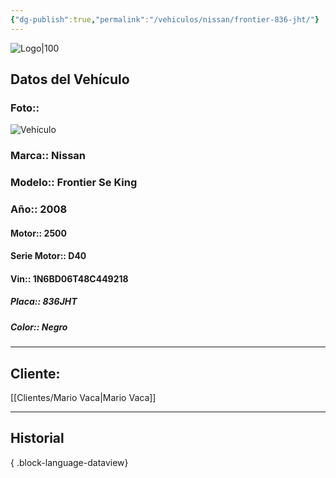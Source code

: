 ```yaml
---
{"dg-publish":true,"permalink":"/vehiculos/nissan/frontier-836-jht/"}
---
```


![Logo|100](http://drive.google.com/uc?export=view&id=137fl3TIZ0-PU8b-Pt0bsjclwHub_u78G)

## Datos del Vehículo 
### Foto:: 
![Vehículo](http://drive.google.com/uc?export=view&id=1LX_w0sabFqGUdZ5r4ms5Rn7ySHIuDLXO)

### Marca:: Nissan
### Modelo:: Frontier Se King
### Año:: 2008
#### Motor:: 2500
#### Serie Motor:: D40
#### Vin:: 1N6BD06T48C449218
##### Placa:: 836JHT
##### Color:: Negro
---

## Cliente:

[[Clientes/Mario Vaca\|Mario Vaca]]

---

## Historial


{ .block-language-dataview} 